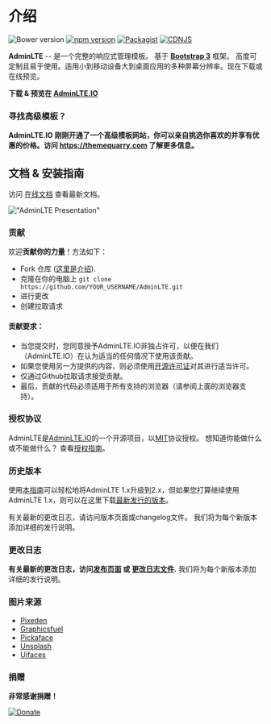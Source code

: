 介绍
============

![Bower version](https://img.shields.io/bower/v/adminlte.svg)
[![npm version](https://img.shields.io/npm/v/admin-lte.svg)](https://www.npmjs.com/package/admin-lte)
[![Packagist](https://img.shields.io/packagist/v/almasaeed2010/adminlte.svg)](https://packagist.org/packages/almasaeed2010/adminlte)
[![CDNJS](https://img.shields.io/cdnjs/v/admin-lte.svg)](https://cdnjs.com/libraries/admin-lte)

**AdminLTE** -- 是一个完整的响应式管理模板。 基于 **[Bootstrap 3](https://github.com/twbs/bootstrap)** 框架。 高度可定制且易于使用。适用小到移动设备大到桌面应用的多种屏幕分辨率。现在下载或在线预览。

**下载 & 预览在 [AdminLTE.IO](https://adminlte.io)**

### 寻找高级模板？
**AdminLTE.IO 刚刚开通了一个高级模板网站，你可以亲自挑选你喜欢的并享有优惠的价格。访问 https://themequarry.com 了解更多信息。**

## 文档 & 安装指南
访问 [在线文档](https://adminlte.io/docs) 查看最新文档。

!["AdminLTE Presentation"](https://adminlte.io/AdminLTE2.png "AdminLTE Presentation")

### 贡献
欢迎**贡献你的力量**！方法如下：

- Fork 仓库 ([这里是介绍](https://help.github.com/articles/fork-a-repo/)).
- 克隆在你的电脑上 ```git clone https://github.com/YOUR_USERNAME/AdminLTE.git```
- 进行更改
- 创建拉取请求

#### 贡献要求：

- 当您提交时，您同意授予AdminLTE.IO非独占许可，以便在我们（AdminLTE.IO）在认为适当的任何情况下使用该贡献。
- 如果您使用另一方提供的内容，则必须使用[开源许可证](http://opensource.org/licenses)对其进行适当许可。
- 仅通过Github拉取请求接受贡献。
- 最后，贡献的代码必须适用于所有支持的浏览器（请参阅上面的浏览器支持）。

### 授权协议
AdminLTE是[AdminLTE.IO](https://adminlte.io)的一个开源项目，以[MIT](http://opensource.org/licenses/MIT)协议授权。 想知道你能做什么或不能做什么？ 查看[授权指南](https://adminlte.io/docs/license)。


### 历史版本

使用[本指南](https://adminlte.io/themes/AdminLTE/documentation/index.html#upgrade)可以轻松地将AdminLTE 1.x升级到2.x，但如果您打算继续使用AdminLTE 1.x，则可以在这里下载[最新发行的版本](https://github.com/almasaeed2010/AdminLTE/releases)。

有关最新的更改日志，请访问版本页面或changelog文件。 我们将为每个新版本添加详细的发行说明。

### 更改日志
**有关最新的更改日志，访问[发布页面](https://github.com/almasaeed2010/AdminLTE/releases) 或 [更改日志文件](https://github.com/almasaeed2010/AdminLTE/blob/master/changelog.md).** 我们将为每个新版本添加详细的发行说明。

### 图片来源
- [Pixeden](http://www.pixeden.com/psd-web-elements/flat-responsive-showcase-psd)
- [Graphicsfuel](http://www.graphicsfuel.com/2013/02/13-high-resolution-blur-backgrounds/)
- [Pickaface](http://pickaface.net/)
- [Unsplash](https://unsplash.com/)
- [Uifaces](http://uifaces.com/)

### 捐赠
**非常感谢捐赠！**

[![Donate](https://www.paypalobjects.com/en_US/i/btn/btn_donateCC_LG.gif "AdminLTE Presentation")](https://www.paypal.com/cgi-bin/webscr?cmd=_s-xclick&hosted_button_id=629XCUSXBHCBC "Donate")